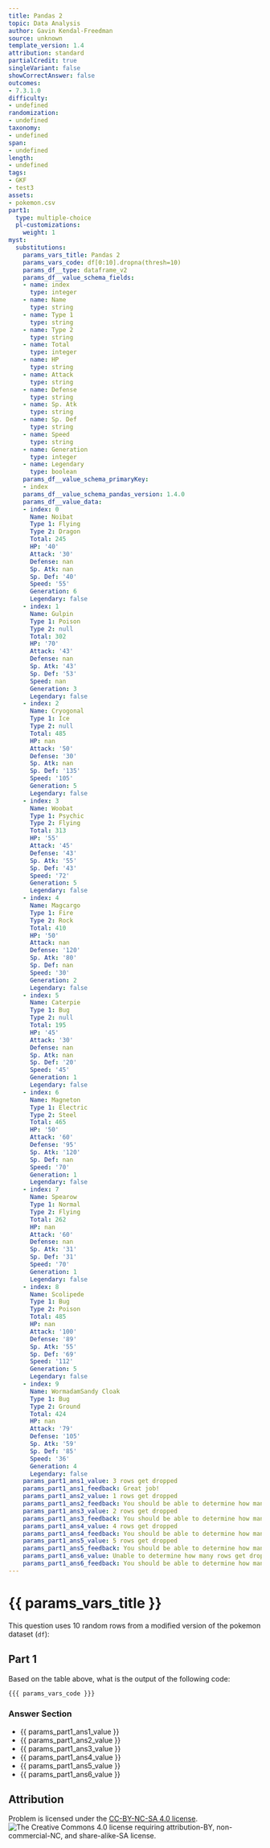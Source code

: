 ```yaml
---
title: Pandas 2
topic: Data Analysis
author: Gavin Kendal-Freedman
source: unknown
template_version: 1.4
attribution: standard
partialCredit: true
singleVariant: false
showCorrectAnswer: false
outcomes:
- 7.3.1.0
difficulty:
- undefined
randomization:
- undefined
taxonomy:
- undefined
span:
- undefined
length:
- undefined
tags:
- GKF
- test3
assets:
- pokemon.csv
part1:
  type: multiple-choice
  pl-customizations:
    weight: 1
myst:
  substitutions:
    params_vars_title: Pandas 2
    params_vars_code: df[0:10].dropna(thresh=10)
    params_df__type: dataframe_v2
    params_df__value_schema_fields:
    - name: index
      type: integer
    - name: Name
      type: string
    - name: Type 1
      type: string
    - name: Type 2
      type: string
    - name: Total
      type: integer
    - name: HP
      type: string
    - name: Attack
      type: string
    - name: Defense
      type: string
    - name: Sp. Atk
      type: string
    - name: Sp. Def
      type: string
    - name: Speed
      type: string
    - name: Generation
      type: integer
    - name: Legendary
      type: boolean
    params_df__value_schema_primaryKey:
    - index
    params_df__value_schema_pandas_version: 1.4.0
    params_df__value_data:
    - index: 0
      Name: Noibat
      Type 1: Flying
      Type 2: Dragon
      Total: 245
      HP: '40'
      Attack: '30'
      Defense: nan
      Sp. Atk: nan
      Sp. Def: '40'
      Speed: '55'
      Generation: 6
      Legendary: false
    - index: 1
      Name: Gulpin
      Type 1: Poison
      Type 2: null
      Total: 302
      HP: '70'
      Attack: '43'
      Defense: nan
      Sp. Atk: '43'
      Sp. Def: '53'
      Speed: nan
      Generation: 3
      Legendary: false
    - index: 2
      Name: Cryogonal
      Type 1: Ice
      Type 2: null
      Total: 485
      HP: nan
      Attack: '50'
      Defense: '30'
      Sp. Atk: nan
      Sp. Def: '135'
      Speed: '105'
      Generation: 5
      Legendary: false
    - index: 3
      Name: Woobat
      Type 1: Psychic
      Type 2: Flying
      Total: 313
      HP: '55'
      Attack: '45'
      Defense: '43'
      Sp. Atk: '55'
      Sp. Def: '43'
      Speed: '72'
      Generation: 5
      Legendary: false
    - index: 4
      Name: Magcargo
      Type 1: Fire
      Type 2: Rock
      Total: 410
      HP: '50'
      Attack: nan
      Defense: '120'
      Sp. Atk: '80'
      Sp. Def: nan
      Speed: '30'
      Generation: 2
      Legendary: false
    - index: 5
      Name: Caterpie
      Type 1: Bug
      Type 2: null
      Total: 195
      HP: '45'
      Attack: '30'
      Defense: nan
      Sp. Atk: nan
      Sp. Def: '20'
      Speed: '45'
      Generation: 1
      Legendary: false
    - index: 6
      Name: Magneton
      Type 1: Electric
      Type 2: Steel
      Total: 465
      HP: '50'
      Attack: '60'
      Defense: '95'
      Sp. Atk: '120'
      Sp. Def: nan
      Speed: '70'
      Generation: 1
      Legendary: false
    - index: 7
      Name: Spearow
      Type 1: Normal
      Type 2: Flying
      Total: 262
      HP: nan
      Attack: '60'
      Defense: nan
      Sp. Atk: '31'
      Sp. Def: '31'
      Speed: '70'
      Generation: 1
      Legendary: false
    - index: 8
      Name: Scolipede
      Type 1: Bug
      Type 2: Poison
      Total: 485
      HP: nan
      Attack: '100'
      Defense: '89'
      Sp. Atk: '55'
      Sp. Def: '69'
      Speed: '112'
      Generation: 5
      Legendary: false
    - index: 9
      Name: WormadamSandy Cloak
      Type 1: Bug
      Type 2: Ground
      Total: 424
      HP: nan
      Attack: '79'
      Defense: '105'
      Sp. Atk: '59'
      Sp. Def: '85'
      Speed: '36'
      Generation: 4
      Legendary: false
    params_part1_ans1_value: 3 rows get dropped
    params_part1_ans1_feedback: Great job!
    params_part1_ans2_value: 1 rows get dropped
    params_part1_ans2_feedback: You should be able to determine how many get dropped.
    params_part1_ans3_value: 2 rows get dropped
    params_part1_ans3_feedback: You should be able to determine how many get dropped.
    params_part1_ans4_value: 4 rows get dropped
    params_part1_ans4_feedback: You should be able to determine how many get dropped.
    params_part1_ans5_value: 5 rows get dropped
    params_part1_ans5_feedback: You should be able to determine how many get dropped.
    params_part1_ans6_value: Unable to determine how many rows get dropped
    params_part1_ans6_feedback: You should be able to determine how many get dropped.
---
```

# {{ params_vars_title }}
This question uses 10 random rows from a modified version of the pokemon dataset (`df`):

<pl-dataframe params-name="df" show-dimensions=true show-python=false></pl-dataframe>

## Part 1

Based on the table above, what is the output of the following code:

```python
{{{ params_vars_code }}}
```

### Answer Section

- {{ params_part1_ans1_value }}
- {{ params_part1_ans2_value }}
- {{ params_part1_ans3_value }}
- {{ params_part1_ans4_value }}
- {{ params_part1_ans5_value }}
- {{ params_part1_ans6_value }}

## Attribution

Problem is licensed under the [CC-BY-NC-SA 4.0 license](https://creativecommons.org/licenses/by-nc-sa/4.0/).<br> ![The Creative Commons 4.0 license requiring attribution-BY, non-commercial-NC, and share-alike-SA license.](https://raw.githubusercontent.com/firasm/bits/master/by-nc-sa.png)